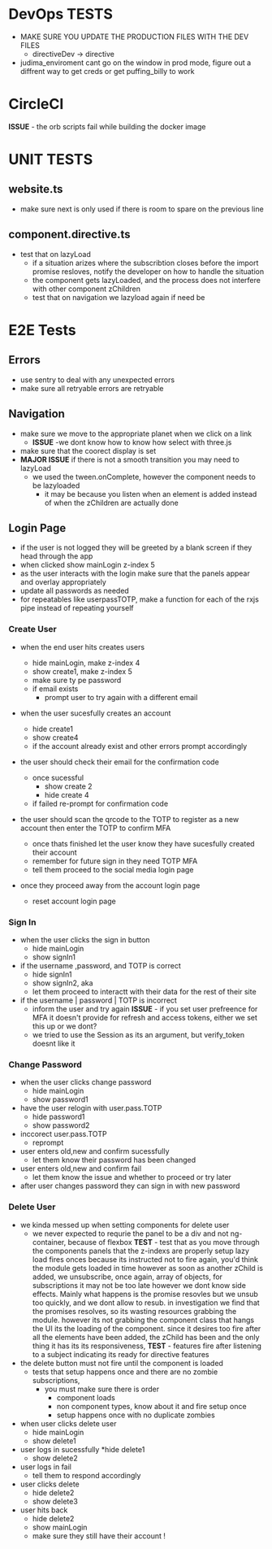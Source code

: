 # DevOps TESTS
* MAKE SURE YOU UPDATE THE PRODUCTION FILES WITH THE DEV FILES
    * directiveDev -> directive 
* judima_enviroment cant go on the window in prod mode, figure out a diffrent way to get creds or get puffing_billy to work
# CircleCI
__ISSUE__ - the orb scripts fail while building the docker image

# UNIT TESTS


## website.ts
* make sure next is only used if there is room to spare on the previous line

## component.directive.ts

* test that on lazyLoad
    * if a situation arizes where the subscribtion closes before the import promise resloves, notify the developer on how to handle the situation
    * the component gets lazyLoaded, and the process does not interfere with other component zChildren
    * test that on navigation we lazyload again if need be

# E2E Tests


## Errors
* use sentry to deal with any unexpected errors
* make sure all retryable errors are retryable

## Navigation

* make sure we move to the appropriate planet when we click on a link
    * __ISSUE__ -we dont know how to know how select with three.js
* make sure that the coorect display is set 
* __MAJOR ISSUE__ if there is not a smooth transition you may need to lazyLoad
    * we used the tween.onComplete, however the component needs to be lazyloaded
        * it may be because you listen when an element is added instead of when the zChildren are actually done
## Login Page
* if the user is not logged they will be greeted by a blank screen if they head through the app
* when clicked show mainLogin z-index 5
* as the user interacts with the login make sure that the panels appear and overlay appropriately
* update all passwords as needed
* for repeatables like userpassTOTP, make a function for each of the rxjs pipe instead of repeating yourself

### Create User
* when the end user hits creates users
    * hide mainLogin, make z-index 4
    * show create1, make z-index 5
    * make sure ty
    pe password
    * if email exists
        * prompt user to try again with a different email
    
* when the user sucesfully creates an account
    * hide create1
    * show  create4
    * if the account already exist and other errors prompt accordingly
* the user should check their email for the confirmation code
    * once sucessful 
        * show create 2 
        * hide create 4
    * if failed re-prompt for confirmation code
* the user should scan the qrcode to the TOTP to register as a new account
then enter the TOTP to confirm MFA
    * once thats finished let the user know they have sucesfully created their account
    * remember for future sign in they need TOTP MFA
    * tell them proceed to the social media login page
* once they proceed away from the account login page 
    * reset account login page

    

### Sign In
* when the user clicks the sign in button
    * hide mainLogin
    * show  signIn1
* if the username ,password, and TOTP  is correct
    * hide signIn1
    * show signIn2, aka
    * let them proceed to interactt with their data for the rest of their site
* if the username | password | TOTP is incorrect
    * inform the user and try again
__ISSUE__ - if you set user prefreence for MFA it doesn't provide for refresh and access tokens, either we set this up or we dont?
    * we tried to use the Session as its an argument, but verify_token doesnt like it

### Change Password
*  when the user clicks change password
    * hide mainLogin
    * show  password1
* have the user relogin with user.pass.TOTP
    * hide password1
    * show password2
* inccorect user.pass.TOTP
    * reprompt
* user enters old,new and confirm sucessfully
    * let them know their password has been changed
* user enters old,new and confirm fail
    * let them know the issue and whether to proceed or try later
* after user changes password they can sign in with new password



### Delete User
* we kinda messed up when setting components for delete user
    * we never expected to requrie the panel to be a div and not ng-container, because of flexbox
        __TEST__ - test that as you move  through the components panels that the z-indexs are properly setup 
    lazy load fires onces because its instructed not to fire again, you'd think the module gets loaded in time however as soon as another zChild is added, we unsubscribe, once again, array of objects, for subscriptions it may not be  too late however we dont know side effects. Mainly what happens is the promise resovles but we unsub too quickly, and we dont allow to resub. in investigation we find that the promises resolves, so its wasting resources grabbing  the module. however its not grabbing the component class that hangs the UI its the loading of the component. since it desires too fire after all the elements have been added, the zChild has been and the only thing it has its its responsiveness, 
        __TEST__ - features fire after listening to a subject indicating its ready for directive features
* the delete button must not fire until the component is loaded
    * tests that setup happens once and there are no zombie subscriptions, 
        * you must make sure there is order
            * component loads
            * non component types, know about it and fire setup once
            * setup happens once with no duplicate zombies
* when user clicks delete user
    * hide mainLogin
    * show delete1
* user logs in sucessfully
    *hide delete1
    * show delete2
* user logs in fail
    * tell them to respond accordingly
* user clicks delete
    * hide delete2
    * show delete3
* user hits back
    * hide delete2 
    * show mainLogin
    * make sure they still have their account !
    
